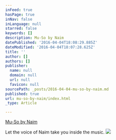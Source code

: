 ```yaml
---
inFeed: true
hasPage: true
inNav: false
inLanguage: null
starred: false
keywords: []
description: Mu-So by Naim
datePublished: '2016-04-04T18:08:29.885Z'
dateModified: '2016-04-04T18:07:28.625Z'
title: ''
author: []
authors: []
publisher:
  name: null
  domain: null
  url: null
  favicon: null
sourcePath: _posts/2016-04-04-mu-so-by-naim.md
published: true
url: mu-so-by-naim/index.html
_type: Article

---
```

[Mu-So by Naim][0]

Let the voice of Naim take you inside the music. ![](https://the-grid-user-content.s3-us-west-2.amazonaws.com/23255e67-4a01-4e0e-bfac-feb1056dff97.jpg)

[0]: https://www.naimaudio.com/mu-so